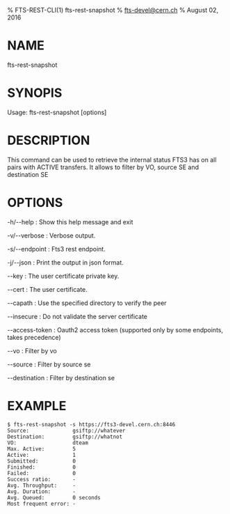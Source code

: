 % FTS-REST-CLI(1) fts-rest-snapshot
% fts-devel@cern.ch
% August 02, 2016
# NAME

fts-rest-snapshot

# SYNOPIS

Usage: fts-rest-snapshot [options]

# DESCRIPTION

This command can be used to retrieve the internal status FTS3 has on all pairs with ACTIVE transfers.
It allows to filter by VO, source SE and destination SE


# OPTIONS

-h/--help
:	Show this help message and exit

-v/--verbose
:	Verbose output. 

-s/--endpoint
:	Fts3 rest endpoint. 

-j/--json
:	Print the output in json format. 

--key
:	The user certificate private key. 

--cert
:	The user certificate. 

--capath
:	Use the specified directory to verify the peer

--insecure
:	Do not validate the server certificate

--access-token
:	Oauth2 access token (supported only by some endpoints, takes precedence)

--vo
:	Filter by vo

--source
:	Filter by source se

--destination
:	Filter by destination se

# EXAMPLE
```
$ fts-rest-snapshot -s https://fts3-devel.cern.ch:8446
Source:              gsiftp://whatever
Destination:         gsiftp://whatnot
VO:                  dteam
Max. Active:         5
Active:              1
Submitted:           0
Finished:            0
Failed:              0
Success ratio:       -
Avg. Throughput:     -
Avg. Duration:       -
Avg. Queued:         0 seconds
Most frequent error: -

```
